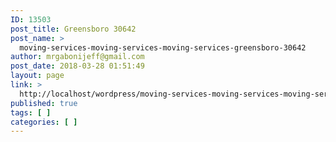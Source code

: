 ```yaml
---
ID: 13503
post_title: Greensboro 30642
post_name: >
  moving-services-moving-services-moving-services-greensboro-30642
author: mrgabonijeff@gmail.com
post_date: 2018-03-28 01:51:49
layout: page
link: >
  http://localhost/wordpress/moving-services-moving-services-moving-services-greensboro-30642/
published: true
tags: [ ]
categories: [ ]
---
```

